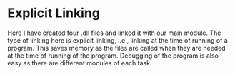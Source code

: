 # Explicit Linking

Here I have created four .dll files and linked it with our main module. The type of linking here is explicit linking, i.e., linking at the time of running of a program. This saves memory as the files are called when they are needed at the time of running of the program. Debugging of the program is also easy as there are different modules of each task.
